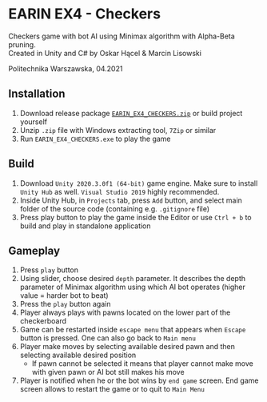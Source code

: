 # EARIN EX4 - Checkers
Checkers game with bot AI using Minimax algorithm with Alpha-Beta pruning.  
Created in Unity and C# by Oskar Hącel & Marcin Lisowski  

Politechnika Warszawska, 04.2021

## Installation
1. Download release package [```EARIN_EX4_CHECKERS.zip```](https://github.com/KlivenPL/EARIN_EX4/releases) or build project yourself
1. Unzip ```.zip``` file with Windows extracting tool, ```7Zip``` or similar
2. Run ```EARIN_EX4_CHECKERS.exe``` to play the game

## Build
1. Download ```Unity 2020.3.0f1 (64-bit)``` game engine. Make sure to install ```Unity Hub``` as well. ```Visual Studio 2019``` highly recommended.
2. Inside Unity Hub, in ```Projects``` tab, press ```Add``` button, and select main folder of the source code (containing e.g. ```.gitignore``` file)
3. Press play button to play the game inside the Editor or use ```Ctrl + b``` to build and play in standalone application

## Gameplay
1. Press ```play``` button
2. Using slider, choose desired ```depth``` parameter. It describes the depth parameter of Minimax algorithm using which AI bot operates (higher value = harder bot to beat)
3. Press the ```play``` button again
4. Player always plays with pawns located on the lower part of the checkerboard
5. Game can be restarted inside ```escape menu``` that appears when ```Escape``` button is pressed. One can also go back to ```Main menu```
6. Player make moves by selecting available desired pawn and then selecting available desired position
   * If pawn cannot be selected it means that player cannot make move with given pawn or AI bot still makes his move
7. Player is notified when he or the bot wins by ```end game``` screen. End game screen allows to restart the game or to quit to ```Main Menu```
